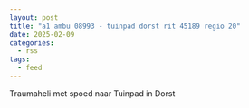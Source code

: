 ```yaml
---
layout: post
title: "a1 ambu 08993 - tuinpad dorst rit 45189 regio 20"
date: 2025-02-09
categories: 
  - rss
tags: 
  - feed
---
```


Traumaheli met spoed naar Tuinpad in Dorst
